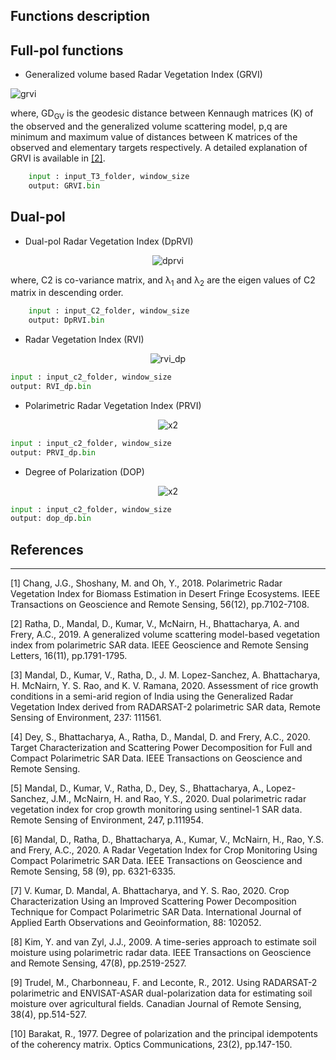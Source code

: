 ## Functions description

**Full-pol functions**
------------

 * Generalized volume based Radar Vegetation Index (GRVI) 


![grvi](https://latex.codecogs.com/svg.latex?\Large&space;\text{GRVI}=\left(1-\text{GD}_{\text{GV}}\right)\Big(\frac{p}{q}\Big)^{2\,\text{GD}_{\text{GV}}},\quad0\le\text{GRVI}\le1)

where, GD<sub>GV</sub> is the geodesic distance between Kennaugh matrices (K) of the observed and the generalized volume scattering model, p,q are minimum and maximum value of distances between K matrices of the observed and elementary targets respectively. A detailed explanation of GRVI is available in [[2]](#2).

````python
    input : input_T3_folder, window_size
    output: GRVI.bin
````


**Dual-pol**
------------

 * Dual-pol Radar Vegetation Index (DpRVI) 

<p align="center">
<img src="https://latex.codecogs.com/svg.latex?\Large&space;
    \text{DpRVI} = 1- \Big(\frac{\lambda_1}{\lambda_1+\lambda_2}\Big)\sqrt{1-\frac{4\times \text{det ([C2])}}{\text{(Trace [C2])}^2}}
" title="dprvi" />
</p>

where, C2 is co-variance matrix,  and  &lambda;<sub>1</sub> and &lambda;<sub>2</sub> are the eigen values of C2 matrix in descending order.

````python
    input : input_C2_folder, window_size
    output: DpRVI.bin
````

 * Radar Vegetation Index (RVI) 

<p align="center">
<img src="https://latex.codecogs.com/svg.latex?\Large&space;\text{RVI}_{dp} = \frac{4\sigma^\circ_{\text{XY}}}{\sigma^\circ_{\text{XX}}+\sigma^\circ_{\text{XY}}}  
" title="rvi_dp" />
</p>

````python
input : input_c2_folder, window_size
output: RVI_dp.bin
````

 * Polarimetric Radar Vegetation Index (PRVI) 

<p align="center">
<img src="https://latex.codecogs.com/svg.latex?\Large&space;\text{PRVI}_{dp} = (1-\text{DOP}_{dp})\sigma^\circ_{\text{XY}}
" title="x2" />
</p>

````python
input : input_c2_folder, window_size
output: PRVI_dp.bin
````

 * Degree of Polarization (DOP) 

<p align="center">
<img src="https://latex.codecogs.com/svg.latex?\Large&space;\text{DOP}_{dp} = \sqrt{1-\frac{4\times \text{det ([C2])}}{\text{(Trace [C2])}^2}}
" title="x2" />
</p>

````python
input : input_c2_folder, window_size
output: dop_dp.bin
````


## References
-------------
<a id="1">[1]</a> 
Chang, J.G., Shoshany, M. and Oh, Y., 2018. Polarimetric Radar Vegetation Index for Biomass Estimation in Desert Fringe Ecosystems. IEEE Transactions on Geoscience and Remote Sensing, 56(12), pp.7102-7108.

<a id="2">[2]</a> 
Ratha, D., Mandal, D., Kumar, V., McNairn, H., Bhattacharya, A. and Frery, A.C., 2019. A generalized volume scattering model-based vegetation index from polarimetric SAR data. IEEE Geoscience and Remote Sensing Letters, 16(11), pp.1791-1795.

<a id="3">[3]</a> 
Mandal, D., Kumar, V., Ratha, D., J. M. Lopez-Sanchez, A. Bhattacharya, H. McNairn, Y. S. Rao, and K. V. Ramana, 2020. Assessment of rice growth conditions in a semi-arid region of India using the Generalized Radar Vegetation Index derived from RADARSAT-2 polarimetric SAR data, Remote Sensing of Environment, 237: 111561.

<a id="4">[4]</a> 
Dey, S., Bhattacharya, A., Ratha, D., Mandal, D. and Frery, A.C., 2020. Target Characterization and Scattering Power Decomposition for Full and Compact Polarimetric SAR Data. IEEE Transactions on Geoscience and Remote Sensing.

<a id="5">[5]</a> 
Mandal, D., Kumar, V., Ratha, D., Dey, S., Bhattacharya, A., Lopez-Sanchez, J.M., McNairn, H. and Rao, Y.S., 2020. Dual polarimetric radar vegetation index for crop growth monitoring using sentinel-1 SAR data. Remote Sensing of Environment, 247, p.111954.

<a id="6">[6]</a> 
Mandal, D., Ratha, D., Bhattacharya, A., Kumar, V., McNairn, H., Rao, Y.S. and Frery, A.C., 2020. A Radar Vegetation Index for Crop Monitoring Using Compact Polarimetric SAR Data. IEEE Transactions on Geoscience and Remote Sensing, 58 (9), pp. 6321-6335.

<a id="7">[7]</a> 
V. Kumar, D. Mandal, A. Bhattacharya, and Y. S. Rao, 2020. Crop Characterization Using an Improved Scattering Power Decomposition Technique for Compact Polarimetric SAR Data. International Journal of Applied Earth Observations and Geoinformation, 88: 102052.

<a id="8">[8]</a> 
Kim, Y. and van Zyl, J.J., 2009. A time-series approach to estimate soil moisture using polarimetric radar data. IEEE Transactions on Geoscience and Remote Sensing, 47(8), pp.2519-2527.

<a id="9">[9]</a> 
Trudel, M., Charbonneau, F. and Leconte, R., 2012. Using RADARSAT-2 polarimetric and ENVISAT-ASAR dual-polarization data for estimating soil moisture over agricultural fields. Canadian Journal of Remote Sensing, 38(4), pp.514-527.

<a id="10">[10]</a> 
Barakat, R., 1977. Degree of polarization and the principal idempotents of the coherency matrix. Optics Communications, 23(2), pp.147-150.